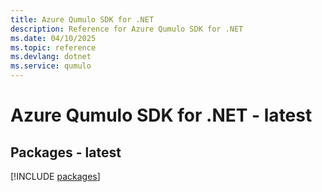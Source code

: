 ```yaml
---
title: Azure Qumulo SDK for .NET
description: Reference for Azure Qumulo SDK for .NET
ms.date: 04/10/2025
ms.topic: reference
ms.devlang: dotnet
ms.service: qumulo
---
```

# Azure Qumulo SDK for .NET - latest
## Packages - latest
[!INCLUDE [packages](qumulo-index.md)]